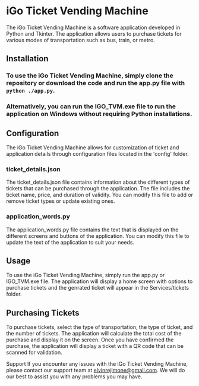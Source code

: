 # iGo Ticket Vending Machine
The iGo Ticket Vending Machine is a software application developed in Python and Tkinter. The application allows users to purchase tickets for various modes of transportation such as bus, train, or metro.

## Installation
### To use the iGo Ticket Vending Machine, simply clone the repository or download the code and run the app.py file with `python ./app.py`.
### Alternatively, you can run the IGO_TVM.exe file to run the application on Windows without requiring Python installations.

## Configuration
The iGo Ticket Vending Machine allows for customization of ticket and application details through configuration files located in the 'config' folder.

### ticket_details.json
The ticket_details.json file contains information about the different types of tickets that can be purchased through the application. The file includes the ticket name, price, and duration of validity. You can modify this file to add or remove ticket types or update existing ones.

### application_words.py
The application_words.py file contains the text that is displayed on the different screens and buttons of the application. You can modify this file to update the text of the application to suit your needs.

## Usage
To use the iGo Ticket Vending Machine, simply run the app.py or IGO_TVM.exe file. The application will display a home screen with options to purchase tickets and the genrated ticket will appear in the Services/tickets folder.

## Purchasing Tickets
To purchase tickets, select the type of transportation, the type of ticket, and the number of tickets. The application will calculate the total cost of the purchase and display it on the screen. Once you have confirmed the purchase, the application will display a ticket with a QR code that can be scanned for validation.

Support
If you encounter any issues with the iGo Ticket Vending Machine, please contact our support team at elvinrejimone@gmail.com. We will do our best to assist you with any problems you may have.

